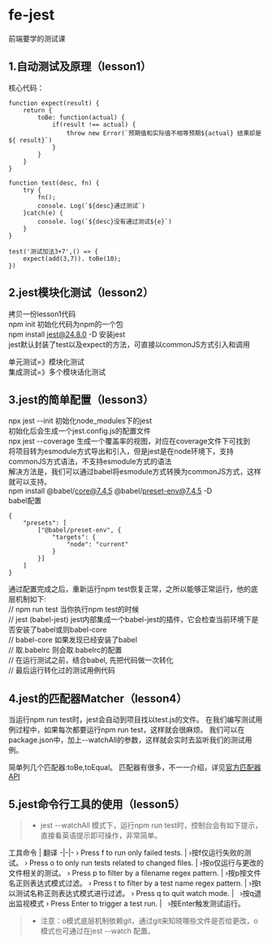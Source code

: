 # fe-jest
前端要学的测试课

## 1.自动测试及原理（lesson1）
核心代码：

```
function expect(result) {
    return {
        toBe: function(actual) {
            if(result !== actual) {
                throw new Error(`预期值和实际值不相等预期${actual} 结果却是${ result}`)
            }
        }
    }
}

function test(desc, fn) {
    try {
        fn();
        console. Log(`${desc}通过测试`)
    }catch(e) {
        console. log(`${desc}没有通过测试${e}`)
    }
}

test('测试加法3+7',() => {
    expect(add(3,7)). toBe(10);
})

```

## 2.jest模块化测试（lesson2）
拷贝一份lesson1代码    
npm init 初始化代码为npm的一个包   
npm install jest@24.8.0 -D 安装jest  
jest默认封装了test以及expect的方法，可直接以commonJS方式引入和调用

单元测试=》模块化测试  
集成测试=》多个模块话化测试


## 3.jest的简单配置（lesson3）
npx jest --init  初始化node_modules下的jest  
初始化后会生成一个jest.config.js的配置文件  
npx jest --coverage 生成一个覆盖率的视图，对应在coverage文件下可找到  
将项目转为esmodule方式导出和引入，但是jest是在node环境下，支持commonJS方式语法，不支持esmodule方式的语法  
解决方法是，我们可以通过babel将esmodule方式转换为commonJS方式，这样就可以支持。  
npm install @babel/core@7.4.5 @babel/preset-env@7.4.5 -D  
babel配置
```
{
    "presets": [
        ["@babel/preset-env", {
            "targets": {
                "node": "current"
            }
        }]
    ]
}
```
通过配置完成之后，重新运行npm test恢复正常，之所以能够正常运行，他的底层机制如下:  
// npm run test         当你执行npm test的时候  
// jest (babel-jest)    jest内部集成一个babel-jest的插件，它会检查当前环境下是否安装了babel或则babel-core  
// babel-core           如果发现已经安装了babel  
// 取.babelrc           则会取.babelrc的配置  
// 在运行测试之前，结合babel, 先把代码做一次转化  
// 最后运行转化过的测试用例代码  


## 4.jest的匹配器Matcher（lesson4）
当运行npm run test时，jest会自动到项目找以test.js的文件。
在我们编写测试用例过程中，如果每次都要运行npm run test，这样就会很麻烦。
我们可以在package.json中，加上--watchAll的参数，这样就会实时去监听我们的测试用例。

简单列几个匹配器:toBe,toEqual。
匹配器有很多，不一一介绍，详见[官方匹配器API](https://jestjs.io/docs/zh-Hans/expect)

## 5.jest命令行工具的使用（lesson5）
>* jest --watchAll 模式下，运行npm run test时，控制台会有如下提示，直接看英语提示即可操作，非常简单。  

工具命令 | 翻译
-|-|-
 › Press f to run only failed tests. | ›按f仅运行失败的测试。
 › Press o to only run tests related to changed files. |  ›按o仅运行与更改的文件相关的测试。
 › Press p to filter by a filename regex pattern. |  ›按p按文件名正则表达式模式过滤。
 › Press t to filter by a test name regex pattern. |  ›按t以测试名称正则表达式模式进行过滤。
 › Press q to quit watch mode. |   ›按q退出监视模式
 › Press Enter to trigger a test run. |   ›按Enter触发测试运行。

>* 注意：o模式底层机制依赖git，通过git来知晓哪些文件是否给更改，o模式也可通过在jest --watch 配置。